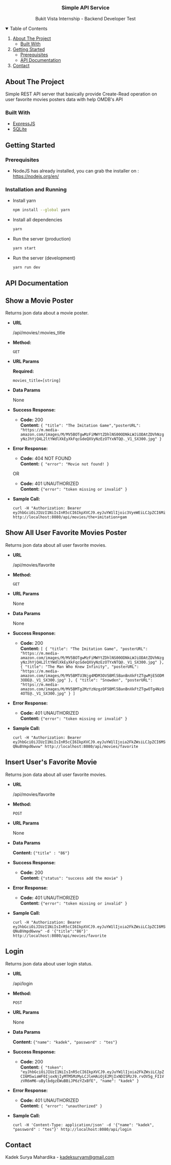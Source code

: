 <p align="center">

  <h3 align="center">Simple API Service</h3>

  <p align="center">
    Bukit Vista Internship - Backend Developer Test
  </p>
</p>


<!-- TABLE OF CONTENTS -->
<details open="open">
  <summary>Table of Contents</summary>
  <ol>
    <li>
      <a href="#about-the-project">About The Project</a>
      <ul>
        <li><a href="#built-with">Built With</a></li>
      </ul>
    </li>
    <li>
      <a href="#getting-started">Getting Started</a>
      <ul>
        <li><a href="#prerequisites">Prerequisites</a></li>
        <li><a href="#api-documentation">API Documentation</a></li>
      </ul>
    </li>
    <li><a href="#contact">Contact</a></li>
  </ol>
</details>



<!-- ABOUT THE PROJECT -->
## About The Project

Simple REST API server that basically provide Create-Read operation on user favorite movies posters data with help OMDB's API

### Built With
* [ExpressJS](https://expressjs.com/)
* [SQLite](https://www.sqlite.org/index.html)

<!-- GETTING STARTED -->
## Getting Started

### Prerequisites
* NodeJS has already installed, you can grab the installer on : https://nodejs.org/en/

### Installation and Running

* Install yarn
  ```sh
  npm install --global yarn
  ```
* Install all dependencies
  ```sh
  yarn
  ```
* Run the server (production)
  ```sh
  yarn start
  ```
* Run the server (development)
  ```sh
  yarn run dev
  ```
<!-- API Documentation -->
## API Documentation

**Show a Movie Poster**
----
  Returns json data about a movie poster.

* **URL**

  /api/movies/:movies_title

* **Method:**

  `GET`
  
*  **URL Params**

   **Required:**
 
   `movies_title=[string]`

* **Data Params**

  None

* **Success Response:**

  * **Code:** 200 <br />
    **Content:** `{ "title": "The Imitation Game","posterURL": "https://m.media-amazon.com/images/M/MV5BOTgwMzFiMWYtZDhlNS00ODNkLWJiODAtZDVhNzgyNzJhYjQ4L2ltYWdlXkEyXkFqcGdeQXVyNzEzOTYxNTQ@._V1_SX300.jpg" }`
 
* **Error Response:**

  * **Code:** 404 NOT FOUND <br />
    **Content:** `{ "error": "Movie not found! }`

  OR

  * **Code:** 401 UNAUTHORIZED <br />
    **Content:** `{"error": "token missing or invalid" }`

* **Sample Call:**

  ```
  curl -H "Authorization: Bearer eyJhbGciOiJIUzI1NiIsInR5cCI6IkpXVCJ9.eyJuYW1lIjoic3VyeWEiLCJpZCI6MiwiaWF0IjoxNjIyMTM0NzI4LCJleHAiOjE2MjIxMzgzMjh9.lqxJhx2pT4tolYbOddz2rDGRkxpUHEHsRE82zN6PBAU" http://localhost:8080/api/movies/the+imitation+gam
  ```

**Show All User Favorite Movies Poster**
----
  Returns json data about all user favorite movies.

* **URL**

  /api/movies/favorite

* **Method:**

  `GET`
  
*  **URL Params**

   None

* **Data Params**

  None

* **Success Response:**

  * **Code:** 200 <br />
    **Content:** `[
    {
        "title": "The Imitation Game",
        "posterURL": "https://m.media-amazon.com/images/M/MV5BOTgwMzFiMWYtZDhlNS00ODNkLWJiODAtZDVhNzgyNzJhYjQ4L2ltYWdlXkEyXkFqcGdeQXVyNzEzOTYxNTQ@._V1_SX300.jpg"
    },
    {
        "title": "The Man Who Knew Infinity",
        "posterURL": "https://m.media-amazon.com/images/M/MV5BMTU3Njg4MDM3OV5BMl5BanBnXkFtZTgwMjE5ODM3ODE@._V1_SX300.jpg"
    },
    {
        "title": "Snowden",
        "posterURL": "https://m.media-amazon.com/images/M/MV5BMTg2MzYzNzgzOF5BMl5BanBnXkFtZTgwOTg4NzQ4OTE@._V1_SX300.jpg"
    }
]`
 
* **Error Response:**

  * **Code:** 401 UNAUTHORIZED <br />
    **Content:** `{"error": "token missing or invalid" }`

* **Sample Call:**

  ```
  curl -H "Authorization: Bearer eyJhbGciOiJIUzI1NiIsInR5cCI6IkpXVCJ9.eyJuYW1lIjoia2FkZWsiLCJpZCI6MSwiaWF0IjoxNjIyMTM4MzU4LCJleHAiOjE2MjIxNDE5NTh9.aiY3iwBKgya6OMocPhtJ6AITTJ5t1E-QNuBVmpd6wvw" http://localhost:8080/api/movies/favorite
  ```

**Insert User's Favorite Movie**
----
  Returns json data about all user favorite movies.

* **URL**

  /api/movies/favorite

* **Method:**

  `POST`
  
*  **URL Params**

   None

* **Data Params**

  **Content:** `{"title" : "86"}`

* **Success Response:**

  * **Code:** 200 <br />
    **Content:** `{"status": "success add the movie" }`
 
* **Error Response:**

  * **Code:** 401 UNAUTHORIZED <br />
    **Content:** `{"error": "token missing or invalid" }`

* **Sample Call:**

  ```
  curl -H "Authorization: Bearer eyJhbGciOiJIUzI1NiIsInR5cCI6IkpXVCJ9.eyJuYW1lIjoia2FkZWsiLCJpZCI6MSwiaWF0IjoxNjIyMTM4MzU4LCJleHAiOjE2MjIxNDE5NTh9.aiY3iwBKgya6OMocPhtJ6AITTJ5t1E-QNuBVmpd6wvw" -d '{"title":"86"}' http://localhost:8080/api/movies/favorite
  ```

**Login**
----
  Returns json data about user login status.

* **URL**

  /api/login

* **Method:**

  `POST`
  
*  **URL Params**

   None

* **Data Params**

  **Content:** `{"name": "kadek", "password" : "tes"}`

* **Success Response:**

  * **Code:** 200 <br />
    **Content:** `{
    "token": "eyJhbGciOiJIUzI1NiIsInR5cCI6IkpXVCJ9.eyJuYW1lIjoia2FkZWsiLCJpZCI6MSwiaWF0IjoxNjIyMTM5MzMyLCJleHAiOjE2MjIxNDI5MzJ9.rvOV5g_FI1VzVR6mM6-uBylbdgzEWuBBiJP6zYZxBfE",
    "name": "kadek"
}`
 
* **Error Response:**

  * **Code:** 401 UNAUTHORIZED <br />
    **Content:** `{
    "error": "unauthorized"
}`

* **Sample Call:**

  ```
  curl -H 'Content-Type: application/json' -d '{"name": "kadek", "password" : "tes"}' http://localhost:8080/api/login
  ```


<!-- CONTACT -->
## Contact

Kadek Surya Mahardika - kadeksuryam@gmail.com
